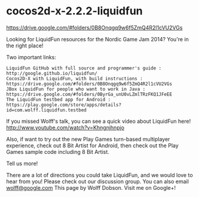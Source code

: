 cocos2d-x-2.2.2-liquidfun
=========================

https://drive.google.com/#folders/0B8Onqgq9w6f5ZmQ4R2l1cVU2VGs



Looking for LiquidFun resources for the Nordic Game Jam 2014? You're in the right place!

Two important links:

    LiquidFun GitHub with full source and programmer's guide : http://google.github.io/liquidfun/
    Cocos2D-X with LiquidFun, with build instructions : https://drive.google.com/#folders/0B8Onqgq9w6f5ZmQ4R2l1cVU2VGs
    JBox LiquidFun for people who want to work in Java : https://drive.google.com/#folders/0ByrGa_unU0vLZmlTRzFKQ1JFeEE
    The LiquidFun testbed app for Android : https://play.google.com/store/apps/details?id=com.wolff.liquidfun.testbed

If you missed Wolff's talk, you can see a quick video about LiquidFun here! http://www.youtube.com/watch?v=Khngnjhnpjo

Also, if want to try out the new Play Games turn-based multiplayer experience, check out 8 Bit Artist for Android, then check out the Play Games sample code including 8 Bit Artist.

Tell us more!

There are a lot of directions you could take LiquidFun, and we would love to hear from you! Please check out our discussion group. You can also email wolff@google.com
This page by Wolff Dobson. Visit me on Google+! 